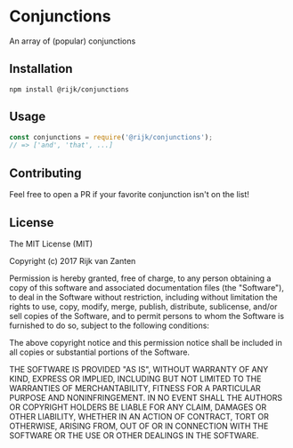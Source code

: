 # Conjunctions
An array of (popular) conjunctions

## Installation

```
npm install @rijk/conjunctions
```

## Usage
```js
const conjunctions = require('@rijk/conjunctions');
// => ['and', 'that', ...]
```

## Contributing
Feel free to open a PR if your favorite conjunction isn't on the list!
 

## License
The MIT License (MIT)

Copyright (c) 2017 Rijk van Zanten

Permission is hereby granted, free of charge, to any person obtaining a copy of this software and associated documentation files (the "Software"), to deal in the Software without restriction, including without limitation the rights to use, copy, modify, merge, publish, distribute, sublicense, and/or sell copies of the Software, and to permit persons to whom the Software is furnished to do so, subject to the following conditions:

The above copyright notice and this permission notice shall be included in all copies or substantial portions of the Software.

THE SOFTWARE IS PROVIDED "AS IS", WITHOUT WARRANTY OF ANY KIND, EXPRESS OR IMPLIED, INCLUDING BUT NOT LIMITED TO THE WARRANTIES OF MERCHANTABILITY, FITNESS FOR A PARTICULAR PURPOSE AND NONINFRINGEMENT. IN NO EVENT SHALL THE AUTHORS OR COPYRIGHT HOLDERS BE LIABLE FOR ANY CLAIM, DAMAGES OR OTHER LIABILITY, WHETHER IN AN ACTION OF CONTRACT, TORT OR OTHERWISE, ARISING FROM, OUT OF OR IN CONNECTION WITH THE SOFTWARE OR THE USE OR OTHER DEALINGS IN THE SOFTWARE.
